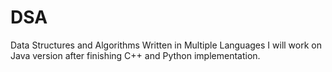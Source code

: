 # DSA
Data Structures and Algorithms Written in Multiple Languages
I will work on Java version after finishing C++ and Python implementation.
